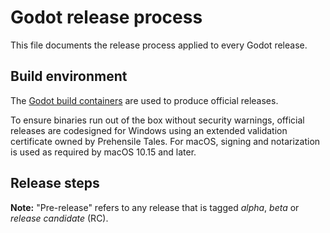 # Godot release process

This file documents the release process applied to every Godot release.

## Build environment

The [Godot build containers](https://github.com/godotengine/build-containers)
are used to produce official releases.

To ensure binaries run out of the box without security warnings, official
releases are codesigned for Windows using an extended validation certificate
owned by Prehensile Tales. For macOS, signing and notarization is used as
required by macOS 10.15 and later.

## Release steps

**Note:** "Pre-release" refers to any release that is tagged *alpha*, *beta* or *release candidate* (RC).
